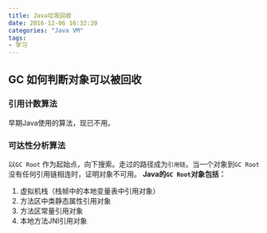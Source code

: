 ```yaml
---
title: Java垃圾回收
date: 2016-12-06 16:32:20
categories: "Java VM"
tags:
- 学习
---
```


## GC 如何判断对象可以被回收 ##
### 引用计数算法 ###
早期Java使用的算法，现已不用。
### 可达性分析算法 ###
以`GC Root` 作为起始点，向下搜索。走过的路径成为`引用链`。当一个对象到`GC Root`
没有任何引用链相连时，证明对象不可用。
**Java的`GC Root`对象包括：**
1. 虚拟机栈（栈帧中的本地变量表中引用对象）
2. 方法区中类静态属性引用对象
3. 方法区常量引用对象
4. 本地方法JNI引用对象


